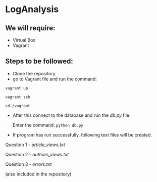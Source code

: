 # LogAnalysis

## We will require:
* Virtual Box
* Vagrant

## Steps to be followed:

* Clone the repository.
* go to Vagrant file and run the command:

`vagrant up`

`vagrant ssh`

`cd /vagrant`

* After this connect to the database and run the _db.py_ file. 
  
  Enter the command:  `python db.py`

* If program has run successfully, following text files will be created.

Question 1 - _article_views.txt_

Question 2 - _authors_views.txt_

Question 3 - _errors.txt_

(also included in the repository)

